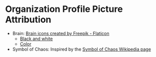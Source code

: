 # Organization Profile Picture Attribution

- Brain: [Brain icons created by Freepik - Flaticon](https://www.flaticon.com/free-icons/brain)
  - [Black and white](https://www.flaticon.com/free-icon/brain_4431830)
  - [Color](https://www.flaticon.com/free-icon/brain_4431852)
- Symbol of Chaos: Inspired by the [Symbol of Chaos Wikipedia page](https://en.wikipedia.org/wiki/Symbol_of_Chaos)
